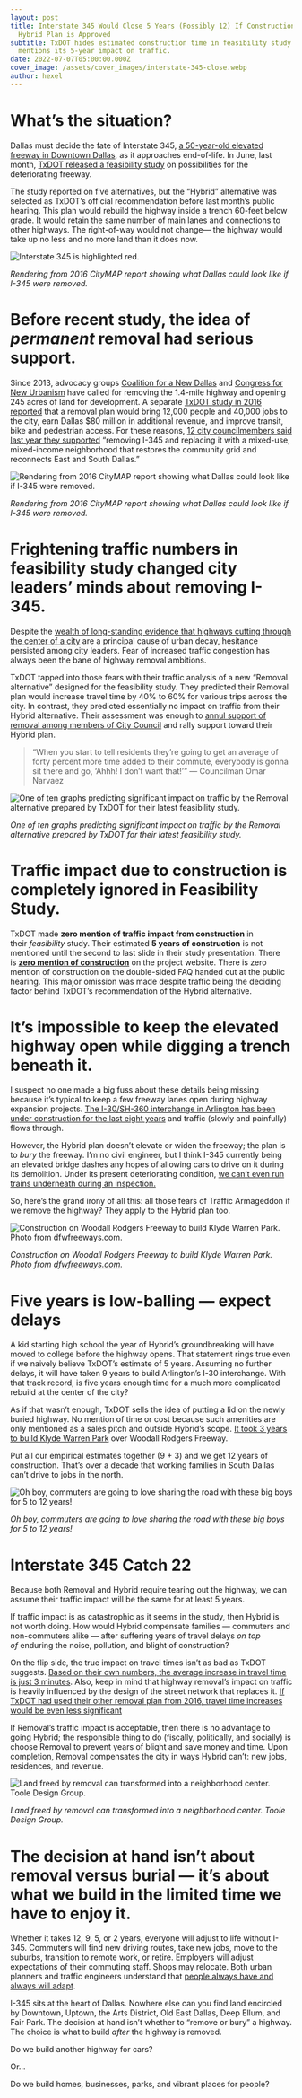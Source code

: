 ```yaml
---
layout: post
title: Interstate 345 Would Close 5 Years (Possibly 12) If Construction of TxDOT
  Hybrid Plan is Approved
subtitle: TxDOT hides estimated construction time in feasibility study and never
  mentions its 5-year impact on traffic.
date: 2022-07-07T05:00:00.000Z
cover_image: /assets/cover_images/interstate-345-close.webp
author: hexel
---
```

# What’s the situation?

Dallas must decide the fate of Interstate 345, [a 50-year-old elevated freeway in Downtown Dallas](https://www.youtube.com/watch?v=D5pyjaGW7xQ), as it approaches end-of-life. In June, last month, [TxDOT released a feasibility study](https://www.keepitmovingdallas.com/I345) on possibilities for the deteriorating freeway.

The study reported on five alternatives, but the “Hybrid” alternative was selected as TxDOT’s official recommendation before last month’s public hearing. This plan would rebuild the highway inside a trench 60-feet below grade. It would retain the same number of main lanes and connections to other highways. The right-of-way would not change— the highway would take up no less and no more land than it does now.

![Interstate 345 is highlighted red.](https://miro.medium.com/v2/resize:fit:720/format:webp/1*nQ-Sw8KCTjTBo-vsS2F3fQ.png "Interstate 345 is highlighted red.")

*Rendering from 2016 CityMAP report showing what Dallas could look like if I-345 were removed.*

# Before recent study, the idea of *permanent* removal had serious support.

Since 2013, advocacy groups [Coalition for a New Dallas](https://www.coalitionforanewdallas.org/i-345) and [Congress for New Urbanism](https://www.dmagazine.com/frontburner/2021/06/i-345-back-on-cnus-freeways-without-futures-list/) have called for removing the 1.4-mile highway and opening 245 acres of land for development. A separate [TxDOT study in 2016 reported](https://www.dmagazine.com/urbanism-transportation/2016/06/new-txdot-report-says-we-should-tear-down-i-345/) that a removal plan would bring 12,000 people and 40,000 jobs to the city, earn Dallas $80 million in additional revenue, and improve transit, bike and pedestrian access. For these reasons, [12 city councilmembers said last year they supported](https://www.coalitionforanewdallas.org/featured-posts/coalition-for-a-new-dallas-5) “removing I-345 and replacing it with a mixed-use, mixed-income neighborhood that restores the community grid and reconnects East and South Dallas.”

![Rendering from 2016 CityMAP report showing what Dallas could look like if I-345 were removed.](https://miro.medium.com/v2/resize:fit:720/format:webp/1*XQM6jMy4_k6AQcbwq_SNPQ.png "Rendering from 2016 CityMAP report showing what Dallas could look like if I-345 were removed.")

*Rendering from 2016 CityMAP report showing what Dallas could look like if I-345 were removed.*

# Frightening traffic numbers in feasibility study changed city leaders’ minds about removing I-345.

Despite the [wealth of long-standing evidence that highways cutting through the center of a city](https://www.nytimes.com/interactive/2021/05/27/climate/us-cities-highway-removal.html) are a principal cause of urban decay, hesitance persisted among city leaders. Fear of increased traffic congestion has always been the bane of highway removal ambitions.

TxDOT tapped into those fears with their traffic analysis of a new “Removal alternative” designed for the feasibility study. They predicted their Removal plan would increase travel time by 40% to 60% for various trips across the city. In contrast, they predicted essentially no impact on traffic from their Hybrid alternative. Their assessment was enough to [annul support of removal among members of City Council](https://www.dmagazine.com/frontburner/2022/06/dallas-city-council-members-walk-back-promise-to-remove-i-345/#:~:text=In%202021%2C%2012%20current%20council%20members%20said%20they%20supported%20%E2%80%9Cremoving%20I%2D345%20and%20replacing%20it%20with%20a%20mixed%2Duse%2C%20mixed%2Dincome%20neighborhood%20that%20restores%20the%20community%20grid%20and%20reconnects%20East%20and%20South%20Dallas.%E2%80%9D) and rally support toward their Hybrid plan.

> “When you start to tell residents they’re going to get an average of forty percent more time added to their commute, everybody is gonna sit there and go, ‘Ahhh! I don’t want that!’” — Councilman Omar Narvaez

![One of ten graphs predicting significant impact on traffic by the Removal alternative prepared by TxDOT for their latest feasibility study.](https://miro.medium.com/v2/resize:fit:1400/1*VZL8mu3TfD4jSVuNDwSNmQ.png "One of ten graphs predicting significant impact on traffic by the Removal alternative prepared by TxDOT for their latest feasibility study.")

*One of ten graphs predicting significant impact on traffic by the Removal alternative prepared by TxDOT for their latest feasibility study.*

# Traffic impact due to construction is completely ignored in Feasibility Study.

TxDOT made **zero mention of traffic impact from construction** in their *feasibility* study. Their estimated **5 years of construction** is not mentioned until the second to last slide in their study presentation. There is **[zero mention of construction](https://www.keepitmovingdallas.com/I345)** on the project website. There is zero mention of construction on the double-sided FAQ handed out at the public hearing. This major omission was made despite traffic being the deciding factor behind TxDOT’s recommendation of the Hybrid alternative.

# It’s impossible to keep the elevated highway open while digging a trench beneath it.

I suspect no one made a big fuss about these details being missing because it’s typical to keep a few freeway lanes open during highway expansion projects. [The I-30/SH-360 interchange in Arlington has been under construction for the last eight years](https://www.cbsnews.com/dfw/news/frustration-grows-over-i-30-sh-360-construction-arlington/) and traffic (slowly and painfully) flows through.

However, the Hybrid plan doesn’t elevate or widen the freeway; the plan is to *bury* the freeway. I’m no civil engineer, but I think I-345 currently being an elevated bridge dashes any hopes of allowing cars to drive on it during its demolition. Under its present deteriorating condition, [we can’t even run trains underneath during an inspection.](https://dartdaily.dart.org/posts/post/buses-replace-green-line-between-pearl-and-deep-ellum-stations-7-9-2022)

So, here’s the grand irony of all this: all those fears of Traffic Armageddon if we remove the highway? They apply to the Hybrid plan too.

![Construction on Woodall Rodgers Freeway to build Klyde Warren Park. Photo from dfwfreeways.com.](https://miro.medium.com/v2/resize:fit:1400/0*BRSz5TDncpXyyQqv "Construction on Woodall Rodgers Freeway to build Klyde Warren Park. Photo from dfwfreeways.com.")

*Construction on Woodall Rodgers Freeway to build Klyde Warren Park. Photo from [dfwfreeways.com](http://dfwfreeways.com/spur366/construction-park).*

# Five years is low-balling — expect delays

A kid starting high school the year of Hybrid’s groundbreaking will have moved to college before the highway opens. That statement rings true even if we naively believe TxDOT’s estimate of 5 years. Assuming no further delays, it will have taken 9 years to build Arlington’s I-30 interchange. With that track record, is five years enough time for a much more complicated rebuild at the center of the city?

As if that wasn’t enough, TxDOT sells the idea of putting a lid on the newly buried highway. No mention of time or cost because such amenities are only mentioned as a sales pitch and outside Hybrid’s scope. [It took 3 years to build Klyde Warren Park](https://www.klydewarrenpark.org/about-the-park/our-story.html) over Woodall Rodgers Freeway.

Put all our empirical estimates together (9 + 3) and we get 12 years of construction. That’s over a decade that working families in South Dallas can’t drive to jobs in the north.

![Oh boy, commuters are going to love sharing the road with these big boys for 5 to 12 years!](https://miro.medium.com/v2/resize:fit:1400/1*SeGjhe-80Rp5M6PgnrnnYw.jpeg "Oh boy, commuters are going to love sharing the road with these big boys for 5 to 12 years!")

*Oh boy, commuters are going to love sharing the road with these big boys for 5 to 12 years!*

# Interstate 345 Catch 22

Because both Removal and Hybrid require tearing out the highway, we can assume their traffic impact will be the same for at least 5 years.

If traffic impact is as catastrophic as it seems in the study, then Hybrid is not worth doing. How would Hybrid compensate families — commuters and non-commuters alike — after suffering years of travel delays *on top of* enduring the noise, pollution, and blight of construction?

On the flip side, the true impact on travel times isn’t as bad as TxDOT suggests. [Based on their own numbers, the average increase in travel time is just 3 minutes](https://medium.com/@WalkableDFW/where-the-345-feasibility-process-went-off-the-rails-fb088568cc1d). Also, keep in mind that highway removal’s impact on traffic is heavily influenced by the design of the street network that replaces it. [If TxDOT had used their other removal plan from 2016, travel time increases would be even less significant](https://www.dmagazine.com/urbanism-transportation/2016/06/new-txdot-report-says-we-should-tear-down-i-345/)

If Removal’s traffic impact is acceptable, then there is no advantage to going Hybrid; the responsible thing to do (fiscally, politically, and socially) is choose Removal to prevent years of blight and save money and time. Upon completion, Removal compensates the city in ways Hybrid can’t: new jobs, residences, and revenue.

![Land freed by removal can transformed into a neighborhood center. Toole Design Group.](https://miro.medium.com/v2/resize:fit:1400/0*C1PfFQt8QtZgJed- "Land freed by removal can transformed into a neighborhood center. Toole Design Group.")

*Land freed by removal can transformed into a neighborhood center. Toole Design Group.*

# The decision at hand isn’t about removal versus burial — it’s about what we build in the limited time we have to enjoy it.

Whether it takes 12, 9, 5, or 2 years, everyone will adjust to life without I-345. Commuters will find new driving routes, take new jobs, move to the suburbs, transition to remote work, or retire. Employers will adjust expectations of their commuting staff. Shops may relocate. Both urban planners and traffic engineers understand that [people always have and always will adapt](https://cityobservatory.org/seattle_carmaggedon/).

I-345 sits at the heart of Dallas. Nowhere else can you find land encircled by Downtown, Uptown, the Arts District, Old East Dallas, Deep Ellum, and Fair Park. The decision at hand isn’t whether to “remove or bury” a highway. The choice is what to build *after* the highway is removed.

Do we build another highway for cars?

Or…

Do we build homes, businesses, parks, and vibrant places for people?